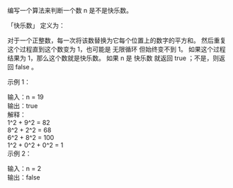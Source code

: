 编写一个算法来判断一个数 n 是不是快乐数。

「快乐数」 定义为：

对于一个正整数，每一次将该数替换为它每个位置上的数字的平方和。
然后重复这个过程直到这个数变为 1，也可能是 无限循环 但始终变不到 1。
如果这个过程 结果为 1，那么这个数就是快乐数。
如果 n 是 快乐数 就返回 true ；不是，则返回 false 。

示例 1：

输入：n = 19  
输出：true  
解释：  
1^2 + 9^2 = 82  
8^2 + 2^2 = 68  
6^2 + 8^2 = 100  
1^2 + 0^2 + 0^2 = 1  
示例 2：

输入：n = 2  
输出：false  